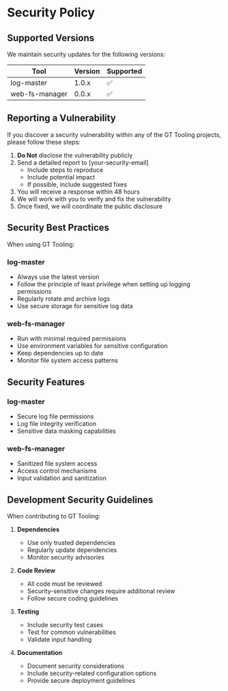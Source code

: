 # Security Policy

## Supported Versions

We maintain security updates for the following versions:

| Tool | Version | Supported |
|------|---------|-----------|
| log-master | 1.0.x | :white_check_mark: |
| web-fs-manager | 0.0.x | :white_check_mark: |

## Reporting a Vulnerability

If you discover a security vulnerability within any of the GT Tooling projects, please follow these steps:

1. **Do Not** disclose the vulnerability publicly
2. Send a detailed report to [your-security-email]
   - Include steps to reproduce
   - Include potential impact
   - If possible, include suggested fixes
3. You will receive a response within 48 hours
4. We will work with you to verify and fix the vulnerability
5. Once fixed, we will coordinate the public disclosure

## Security Best Practices

When using GT Tooling:

### log-master
- Always use the latest version
- Follow the principle of least privilege when setting up logging permissions
- Regularly rotate and archive logs
- Use secure storage for sensitive log data

### web-fs-manager
- Run with minimal required permissions
- Use environment variables for sensitive configuration
- Keep dependencies up to date
- Monitor file system access patterns

## Security Features

### log-master
- Secure log file permissions
- Log file integrity verification
- Sensitive data masking capabilities

### web-fs-manager
- Sanitized file system access
- Access control mechanisms
- Input validation and sanitization

## Development Security Guidelines

When contributing to GT Tooling:

1. **Dependencies**
   - Use only trusted dependencies
   - Regularly update dependencies
   - Monitor security advisories

2. **Code Review**
   - All code must be reviewed
   - Security-sensitive changes require additional review
   - Follow secure coding guidelines

3. **Testing**
   - Include security test cases
   - Test for common vulnerabilities
   - Validate input handling

4. **Documentation**
   - Document security considerations
   - Include security-related configuration options
   - Provide secure deployment guidelines
